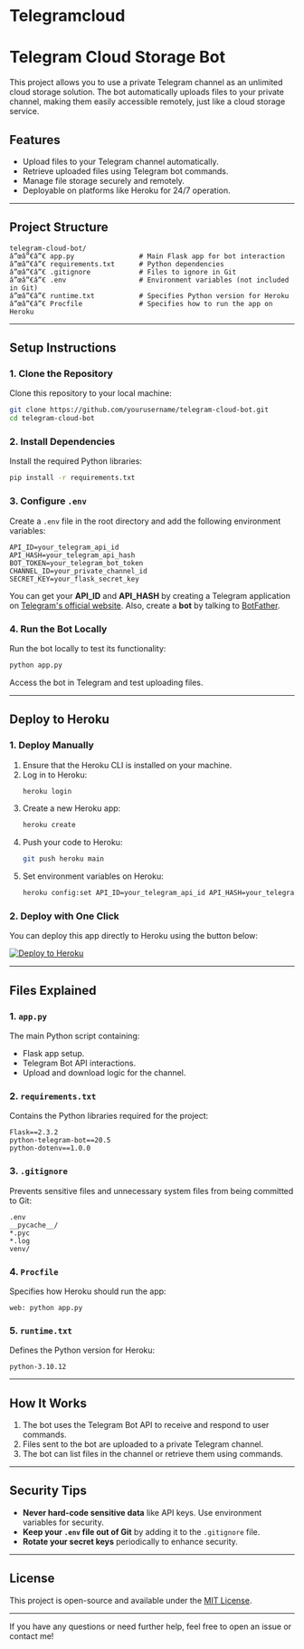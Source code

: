 # Telegramcloud

# Telegram Cloud Storage Bot

This project allows you to use a private Telegram channel as an unlimited cloud storage solution. The bot automatically uploads files to your private channel, making them easily accessible remotely, just like a cloud storage service.

## Features
- Upload files to your Telegram channel automatically.
- Retrieve uploaded files using Telegram bot commands.
- Manage file storage securely and remotely.
- Deployable on platforms like Heroku for 24/7 operation.

---

## Project Structure

```
telegram-cloud-bot/
â”œâ”€â”€ app.py                # Main Flask app for bot interaction
â”œâ”€â”€ requirements.txt      # Python dependencies
â”œâ”€â”€ .gitignore            # Files to ignore in Git
â”œâ”€â”€ .env                  # Environment variables (not included in Git)
â”œâ”€â”€ runtime.txt           # Specifies Python version for Heroku
â”œâ”€â”€ Procfile              # Specifies how to run the app on Heroku
```

---

## Setup Instructions

### 1. Clone the Repository

Clone this repository to your local machine:
```bash
git clone https://github.com/yourusername/telegram-cloud-bot.git
cd telegram-cloud-bot
```

### 2. Install Dependencies

Install the required Python libraries:
```bash
pip install -r requirements.txt
```

### 3. Configure `.env`

Create a `.env` file in the root directory and add the following environment variables:

```plaintext
API_ID=your_telegram_api_id
API_HASH=your_telegram_api_hash
BOT_TOKEN=your_telegram_bot_token
CHANNEL_ID=your_private_channel_id
SECRET_KEY=your_flask_secret_key
```

You can get your **API_ID** and **API_HASH** by creating a Telegram application on [Telegram's official website](https://my.telegram.org/auth). Also, create a **bot** by talking to [BotFather](https://core.telegram.org/bots#botfather).

### 4. Run the Bot Locally

Run the bot locally to test its functionality:

```bash
python app.py
```

Access the bot in Telegram and test uploading files.

---

## Deploy to Heroku

### 1. Deploy Manually

1. Ensure that the Heroku CLI is installed on your machine.
2. Log in to Heroku:
   ```bash
   heroku login
   ```
3. Create a new Heroku app:
   ```bash
   heroku create
   ```
4. Push your code to Heroku:
   ```bash
   git push heroku main
   ```
5. Set environment variables on Heroku:
   ```bash
   heroku config:set API_ID=your_telegram_api_id API_HASH=your_telegram_api_hash BOT_TOKEN=your_telegram_bot_token CHANNEL_ID=your_private_channel_id SECRET_KEY=your_flask_secret_key
   ```

### 2. Deploy with One Click

You can deploy this app directly to Heroku using the button below:

[![Deploy to Heroku](https://www.herokucdn.com/deploy/button.svg)](https://heroku.com/deploy?template=https://github.com/yourusername/telegram-cloud-bot)

---

## Files Explained

### 1. `app.py`

The main Python script containing:
- Flask app setup.
- Telegram Bot API interactions.
- Upload and download logic for the channel.

### 2. `requirements.txt`

Contains the Python libraries required for the project:
```plaintext
Flask==2.3.2
python-telegram-bot==20.5
python-dotenv==1.0.0
```

### 3. `.gitignore`

Prevents sensitive files and unnecessary system files from being committed to Git:
```plaintext
.env
__pycache__/
*.pyc
*.log
venv/
```

### 4. `Procfile`

Specifies how Heroku should run the app:
```plaintext
web: python app.py
```

### 5. `runtime.txt`

Defines the Python version for Heroku:
```plaintext
python-3.10.12
```

---

## How It Works

1. The bot uses the Telegram Bot API to receive and respond to user commands.
2. Files sent to the bot are uploaded to a private Telegram channel.
3. The bot can list files in the channel or retrieve them using commands.

---

## Security Tips

- **Never hard-code sensitive data** like API keys. Use environment variables for security.
- **Keep your `.env` file out of Git** by adding it to the `.gitignore` file.
- **Rotate your secret keys** periodically to enhance security.

---

## License

This project is open-source and available under the [MIT License](LICENSE).

---

If you have any questions or need further help, feel free to open an issue or contact me!
